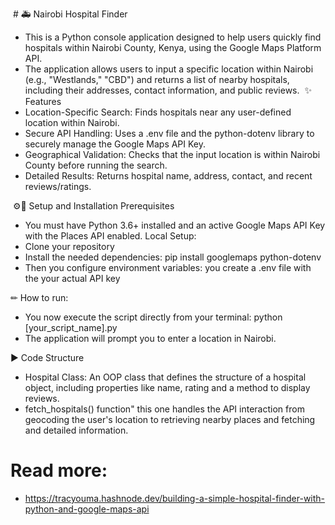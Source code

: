 ​ # 🚑 Nairobi Hospital Finder
- ​This is a Python console application designed to help users quickly find hospitals within Nairobi County, Kenya, using the Google Maps Platform API.
- ​The application allows users to input a specific location within Nairobi (e.g., "Westlands," "CBD") and returns a list of nearby hospitals, including their addresses, contact information, and public reviews.
​
✨ Features
- ​Location-Specific Search: Finds hospitals near any user-defined location within Nairobi.
- ​Secure API Handling: Uses a .env file and the python-dotenv library to securely manage the Google Maps API Key.
- ​Geographical Validation: Checks that the input location is within Nairobi County before running the search.
- ​Detailed Results: Returns hospital name, address, contact, and recent reviews/ratings.

​ ⚙🔧 Setup and Installation
​Prerequisites
- ​You must have Python 3.6+ installed and an active Google Maps API Key with the Places API enabled.
 ​Local Setup:
- Clone your repository
- Install the needed dependencies: pip install googlemaps python-dotenv
- Then you configure environment variables: you create a .env file with the your actual API key

✏ How to run:
  - You now execute the script directly from your terminal: python [your_script_name].py
  - The application will prompt you to enter a location in Nairobi.

 ▶ Code Structure
- Hospital Class: An OOP class that defines the structure of a hospital object, including properties like name, rating and a method to display reviews.
-  fetch_hospitals() function" this one handles the API interaction from geocoding the user's location to retrieving nearby places and fetching and detailed information.

  # Read more:
  - https://tracyouma.hashnode.dev/building-a-simple-hospital-finder-with-python-and-google-maps-api
